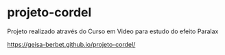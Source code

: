 # projeto-cordel
 
 Projeto realizado através do Curso em Video para estudo do efeito Paralax
 
 https://geisa-berbet.github.io/projeto-cordel/
